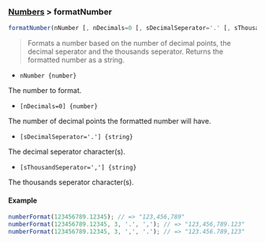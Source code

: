 ### [Numbers](../) > formatNumber

```js
formatNumber(nNumber [, nDecimals=0 [, sDecimalSeperator='.' [, sThousandSeperator=',']]])
```

> Formats a number based on the number of decimal points, the decimal seperator and the thousands seperator.
> Returns the formatted number as a string.

- <code>nNumber {number}</code>

The number to format.

- <code>[nDecimals=0] {number}</code>

The number of decimal points the formatted number will have.

- <code>[sDecimalSeperator='.'] {string}</code>

The decimal seperator character(s).

- <code>[sThousandSeperator=','] {string}</code>

The thousands seperator character(s).

#### Example
```js
numberFormat(123456789.12345); // => "123,456,789"
numberFormat(123456789.12345, 3, '.', ','); // => "123,456,789.123"
numberFormat(123456789.12345, 3, ',', '.'); // => "123.456.789,123"
```
